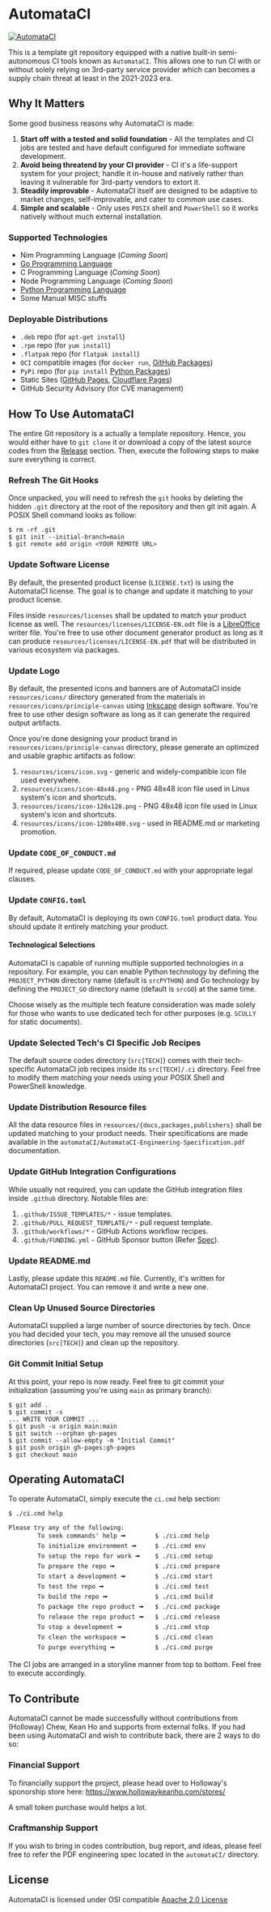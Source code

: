 # AutomataCI
[![AutomataCI](https://cdn.githubraw.com/ChewKeanHo/AutomataCI/experimental/resources/icons/icon-1200x400.svg)](#automataci)

This is a template git repository equipped with a native built-in
semi-autonomous CI tools known as `AutomataCI`. This allows one to run CI with
or without solely relying on 3rd-party service provider which can becomes a
supply chain threat at least in the 2021-2023 era.




## Why It Matters

Some good business reasons why AutomataCI is made:

1. **Start off with a tested and solid foundation** - All the templates and
   CI jobs are tested and have default configured for immediate software
   development.
2. **Avoid being threatend by your CI provider** - CI it's a life-support system
   for your project; handle it in-house and natively rather than leaving it
   vulnerable for 3rd-party vendors to extort it.
3. **Steadily improvable** - AutomataCI itself are designed to be adaptive to
   market changes, self-improvable, and cater to common use cases.
4. **Simple and scalable** - Only uses `POSIX` shell and `PowerShell` so it
   works natively without much external installation.



### Supported Technologies

* Nim Programming Language (*Coming Soon*)
* [Go Programming Language](https://go.dev/)
* C Programming Language (*Coming Soon*)
* Node Programming Language (*Coming Soon*)
* [Python Programming Language](https://www.python.org/)
* Some Manual MISC stuffs



### Deployable Distributions

* `.deb` repo (for `apt-get install`)
* `.rpm` repo (for `yum install`)
* `.flatpak` repo (for `flatpak install`)
* `OCI` compatible images (for `docker run`, [GitHub Packages](https://docs.github.com/en/packages/working-with-a-github-packages-registry/working-with-the-container-registry))
* `PyPi` repo (for `pip install` [Python Packages](https://pypi.org/))
* Static Sites ([GitHub Pages](https://pages.github.com/),
  [Cloudflare Pages](https://pages.cloudflare.com/))
* GitHub Security Advisory (for CVE management)




## How To Use AutomataCI

The entire Git repository is a actually a template repository. Hence, you would
either have to `git clone` it or download a copy of the latest source codes from
the [Release](https://github.com/ChewKeanHo/AutomataCI/releases) section. Then,
execute the following steps to make sure everything is correct.



### Refresh The Git Hooks

Once unpacked, you will need to refresh the `git` hooks by deleting the hidden
`.git` directory at the root of the repository and then git init again. A POSIX
Shell command looks as follow:

```
$ rm -rf .git
$ git init --initial-branch=main
$ git remote add origin <YOUR REMOTE URL>
```



### Update Software License

By default, the presented product license (`LICENSE.txt`) is using the
AutomataCI license. The goal is to change and update it matching to your product
license.

Files inside `resources/licenses` shall be updated to match your product
license as well. The `resources/licenses/LICENSE-EN.odt` file is a
[LibreOffice](https://www.libreoffice.org/) writer file. You're free to use
other document generator product as long as it can produce
`resources/licenses/LICENSE-EN.pdf` that will be distributed in various
ecosystem via packages.



### Update Logo

By default, the presented icons and banners are of AutomataCI inside
`resources/icons/` directory generated from the materials in
`resources/icons/principle-canvas` using [Inkscape](https://inkscape.org/)
design software. You're free to use other design software as long as it can
generate the required output artifacts.

Once you're done designing your product brand in
`resources/icons/principle-canvas` directory, please generate an optimized and
usable graphic artifacts as follow:

1. `resources/icons/icon.svg` - generic and widely-compatible icon file used
   everywhere.
2. `resources/icons/icon-48x48.png` - PNG 48x48 icon file used in Linux system's
   icon and shortcuts.
3. `resources/icons/icon-128x128.png` - PNG 48x48 icon file used in Linux
   system's icon and shortcuts.
4. `resources/icons/icon-1200x400.svg` - used in README.md or marketing
   promotion.



### Update `CODE_OF_CONDUCT.md`

If required, please update `CODE_OF_CONDUCT.md` with your appropriate legal
clauses.



### Update `CONFIG.toml`

By default, AutomataCI is deploying its own `CONFIG.toml` product data. You
should update it entirely matching your product.

#### Technological Selections

AutomataCI is capable of running multiple supported technologies in a
repository. For example, you can enable Python technology by defining the
`PROJECT_PYTHON` directory name (default is `srcPYTHON`) and Go technology by
defining the `PROJECT_GO` directory name (default is `srcGO`) at the same time.

Choose wisely as the multiple tech feature consideration was made solely for
those who wants to use dedicated tech for other purposes (e.g. `SCULLY` for
static documents).



### Update Selected Tech's CI Specific Job Recipes

The default source codes directory (`src[TECH]`) comes with their tech-specific
AutomataCI job recipes inside its `src[TECH]/.ci` directory. Feel free to
modify them matching your needs using your POSIX Shell and PowerShell knowledge.



### Update Distribution Resource files

All the data resource files in `resources/{docs,packages,publishers}` shall be
updated matching to your product needs. Their specifications are made available
in the `automataCI/AutomataCI-Engineering-Specification.pdf` documentation.



### Update GitHub Integration Configurations

While usually not required, you can update the GitHub integration files inside
`.github` directory. Notable files are:

1. `.github/ISSUE_TEMPLATES/*` - issue templates.
2. `.github/PULL_REQUEST_TEMPLATE/*` - pull request template.
3. `.github/workflows/*` - GitHub Actions workflow recipes.
4. `.github/FUNDING.yml` - GitHub Sponsor button (Refer [Spec](https://docs.github.com/en/repositories/managing-your-repositorys-settings-and-features/customizing-your-repository/displaying-a-sponsor-button-in-your-repository)).



### Update README.md

Lastly, please update this `README.md` file. Currently, it's written for
AutomataCI project. You can remove it and write a new one.



### Clean Up Unused Source Directories

AutomataCI supplied a large number of source directories by tech. Once you had
decided your tech, you may remove all the unused source directories
(`src[TECH]`) and clean up the repository.


### Git Commit Initial Setup

At this point, your repo is now ready. Feel free to git commit your
initialization (assuming you're using `main` as primary branch):

```
$ git add .
$ git commit -s
... WRITE YOUR COMMIT ...
$ git push -u origin main:main
$ git switch --orphan gh-pages
$ git commit --allow-empty -m "Initial Commit"
$ git push origin gh-pages:gh-pages
$ git checkout main
```




## Operating AutomataCI

To operate AutomataCI, simply execute the `ci.cmd` help section:

```
$ ./ci.cmd help

Please try any of the following:
        To seek commands' help 🠚        $ ./ci.cmd help
        To initialize environment 🠚     $ ./ci.cmd env
        To setup the repo for work 🠚    $ ./ci.cmd setup
        To prepare the repo 🠚           $ ./ci.cmd prepare
        To start a development 🠚        $ ./ci.cmd start
        To test the repo 🠚              $ ./ci.cmd test
        To build the repo 🠚             $ ./ci.cmd build
        To package the repo product 🠚   $ ./ci.cmd package
        To release the repo product 🠚   $ ./ci.cmd release
        To stop a development 🠚         $ ./ci.cmd stop
        To clean the workspace 🠚        $ ./ci.cmd clean
        To purge everything 🠚           $ ./ci.cmd purge
```

The CI jobs are arranged in a storyline manner from top to bottom. Feel free
to execute accordingly.




## To Contribute

AutomataCI cannot be made successfully without contributions from (Holloway)
Chew, Kean Ho and supports from external folks. If you had been using AutomataCI
and wish to contribute back, there are 2 ways to do so:



### Financial Support

To financially support the project, please head over to Holloway's sponorship
store here: https://www.hollowaykeanho.com/stores/

A small token purchase would helps a lot.



### Craftmanship Support

If you wish to bring in codes contribution, bug report, and ideas, please feel
free to refer the PDF engineering spec located in the `automataCI/` directory.




## License
AutomataCI is licensed under OSI compatible [Apache 2.0 License](LICENSE.txt)
